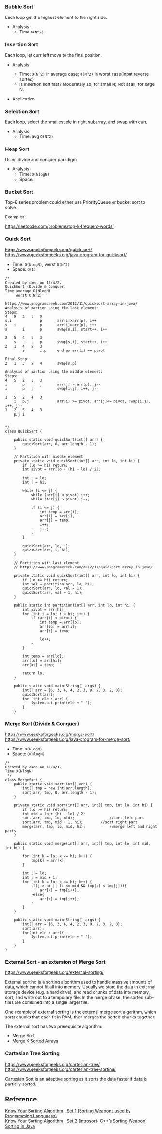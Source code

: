 


### Bubble Sort

Each loop get the highest element to the right side.

+ Analysis
    - Time `O(N^2)`


### Insertion Sort
Each loop, let curr left move to the final position.

+ Analysis
    - Time: `O(N^2)` in average case; `O(N^2)` in worst case(input reverse sorted)
    - Is insertion sort fast? Moderately so, for small N; Not at all, for large N.

+ Application
    

### Selection Sort

Each loop, select the smallest ele in right subarray, and swap with curr.
+ Analysis
    - Time: avg `O(N^2)`


### Heap Sort
Using divide and conquer paradigm

+ Analysis
    - Time: `O(NlogN)`
    - Space: 




### Bucket Sort

Top-K series problem could either use PriorityQueue or bucket sort to solve.

Examples:

https://leetcode.com/problems/top-k-frequent-words/

### Quick Sort
https://www.geeksforgeeks.org/quick-sort/  
https://www.geeksforgeeks.org/java-program-for-quicksort/  

- Time: `O(NlogN)`, worst `O(N^2)`
- Space: `O(1)`
    
```
/*
Created by chen on 15/4/2.
QuickSort (Divide & Conquer)
Time average O(NlogN)
     worst O(N^2)

https://www.programcreek.com/2012/11/quicksort-array-in-java/
Analysis of partion using the last element:
Steps:
4   5   2   1   3
s,i             p       arr[i]>arr[p], i++
s   i           p       arr[i]>arr[p], i++
s       i       p       swap[s,i], start++, i++

2   5   4   1   3
    s       i   p       swap[s,i], start++, i++
2   1   4   5   3
        s       i,p     end as arr[i] == pivot

Final Step:
2   1   3   5   4       swap[s,p]

Analysis of partion using the middle element:
Steps:
4   5   2   1   3
i       p       j       arr[j] > arr[p], j--
i       p   j           swap[i,j], i++, j--

1   5   2   4   3
    i   p,j             arr[i] >= pivot, arr[j]<= pivot, swap[i,j], i++, j--
1   2   5   4   3
    p,j i


*/
class QuickSort {

    public static void quickSort(int[] arr) {
        quickSort(arr, 0, arr.length - 1);
    }

    // Partition with middle element
    private static void quickSort(int[] arr, int lo, int hi) {
        if (lo >= hi) return;
        int pivot = arr[lo + (hi - lo) / 2];

        int i = lo;
        int j = hi;

        while (i <= j) {
            while (arr[i] < pivot) i++;
            while (arr[j] > pivot) j--;

            if (i <= j) {
                int temp = arr[i];
                arr[i] = arr[j];
                arr[j] = temp;
                i++;
                j--;
            }
        }

        quickSort(arr, lo, j);
        quickSort(arr, i, hi);
    }

    // Partition with last element
    // https://www.programcreek.com/2012/11/quicksort-array-in-java/

    private static void quickSort(int[] arr, int lo, int hi) {
        if (lo >= hi) return;
        int val = partition(arr, lo, hi);
        quickSort(arr, lo, val - 1);
        quickSort(arr, val + 1, hi);
    }

    public static int partition(int[] arr, int lo, int hi) {
        int pivot = arr[hi];
        for (int i = lo; i < hi; i++) {
            if (arr[i] < pivot) {
                int temp = arr[lo];
                arr[lo] = arr[i];
                arr[i] = temp;

                lo++;
            }
        }

        int temp = arr[lo];
        arr[lo] = arr[hi];
        arr[hi] = temp;

        return lo;
    }

    public static void main(String[] args) {
        int[] arr = {6, 3, 6, 4, 2, 3, 9, 5, 3, 2, 0};
        quickSort(arr);
        for (int ele : arr) {
            System.out.print(ele + " ");
        }
    }
```

### Merge Sort (Divide & Conquer)
https://www.geeksforgeeks.org/merge-sort/  
https://www.geeksforgeeks.org/java-program-for-merge-sort/

- Time: `O(NlogN)`
- Space: `O(NlogN)`

```
/*
Created by chen on 15/4/1.
Time O(NlogN)
 */
class MergeSort {
    public static void sort(int[] arr) {
        int[] tmp = new int[arr.length];
        sort(arr, tmp, 0, arr.length - 1);
    }

    private static void sort(int[] arr, int[] tmp, int lo, int hi) {
        if (lo >= hi) return;
        int mid = lo + (hi - lo) / 2;
        sort(arr, tmp, lo, mid);                //sort left part
        sort(arr, tmp, mid + 1, hi);        //sort right part
        merge(arr, tmp, lo, mid, hi);           //merge left and right parts
    }

    public static void merge(int[] arr, int[] tmp, int lo, int mid, int hi) {

        for (int k = lo; k <= hi; k++) {
            tmp[k] = arr[k];
        }

        int i = lo;
        int j = mid + 1;
        for (int k = lo; k <= hi; k++) {
            if(j > hi || (i <= mid && tmp[i] < tmp[j])){
                arr[k] = tmp[i++];
            }else{
                arr[k] = tmp[j++];
            }
        }
    }

    public static void main(String[] args) {
        int[] arr = {6, 3, 6, 4, 2, 3, 9, 5, 3, 2, 0};
        sort(arr);
        for(int ele : arr){
            System.out.print(ele + " ");
        }
    }
}
```



### External Sort - an extersion of Merge Sort
https://www.geeksforgeeks.org/external-sorting/

External sorting is a sorting algorithm used to handle massive amounts of data, which cannot fit all into memory. Usually we store the data in external storage device (e.g. a hard drive), and read chunks of data into memory, sort, and write out to a temporary file. In the merge phase, the sorted sub-files are combined into a single larger file.

One example of external sorting is the external merge sort algorithm, which sorts chunks that each fit in RAM, then merges the sorted chunks together.

The external sort has two prerequisite algorithm:
* Merge Sort
* [Merge K Sorted Arrays](https://www.geeksforgeeks.org/merge-k-sorted-arrays/)

### Cartesian Tree Sorting
https://www.geeksforgeeks.org/cartesian-tree/
https://www.geeksforgeeks.org/cartesian-tree-sorting/

Cartesian Sort is an adaptive sorting as it sorts the data faster if data is partially sorted.


## Reference
[Know Your Sorting Algorithm | Set 1 (Sorting Weapons used by Programming Languages)](https://www.geeksforgeeks.org/know-sorting-algorithm-set-1-sorting-weapons-used-programming-languages/)  
[Know Your Sorting Algorithm | Set 2 (Introsort- C++’s Sorting Weapon)](https://www.geeksforgeeks.org/know-your-sorting-algorithm-set-2-introsort-cs-sorting-weapon/)  
[Sorting in Java](https://www.geeksforgeeks.org/sorting-in-java/)  

